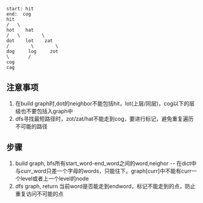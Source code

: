 ```
start: hit
end:  cog
hit
/   \
hot    hat
/   \        \
dot    lot    zat
/        \        \
dog     log     zot
\       /
cog
cag
```
## 注意事项
1. 在build graph时,dot的neighbor不能包括hit，lot(上层/同层)，cog以下的层级也不要包括入graph中
2. dfs寻找最短路径时，zot/zat/hat不能走到cog，要进行标记，避免重复遍历不可能的路径
## 步骤
1. build graph, bfs所有start_word-end_word之间的word,neighor -- 在dict中与curr_word只差一个字母的words，只能往下。graph[curr]中不能有curr一个level或者上一个level的node
2. dfs graph, return 当前word是否能走到endword，标记不能走到的点，防止重复访问不可能的点